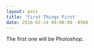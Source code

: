 ```yaml
---
layout: post
title: 'First Things First'
date: 2016-02-24 09:00:00 -0500
---
```


The first one will be Photoshop.